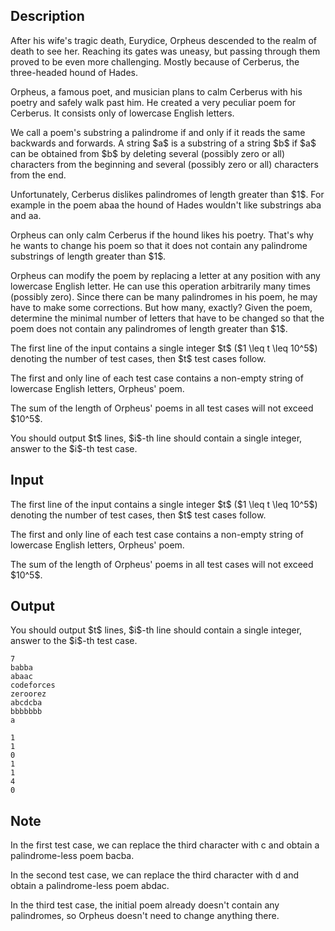 ## Description

<div><p>After his wife's tragic death, Eurydice, Orpheus descended to the realm of death to see her. Reaching its gates was uneasy, but passing through them proved to be even more challenging. Mostly because of Cerberus, the three-headed hound of Hades. </p><p>Orpheus, a famous poet, and musician plans to calm Cerberus with his poetry and safely walk past him. He created a very peculiar poem for Cerberus. It consists only of lowercase English letters. </p><p>We call a poem's substring a palindrome if and only if it reads the same backwards and forwards. A string $a$ is a substring of a string $b$ if $a$ can be obtained from $b$ by deleting several (possibly zero or all) characters from the beginning and several (possibly zero or all) characters from the end.</p><p>Unfortunately, Cerberus dislikes palindromes of length greater than $1$. For example in the poem <span class="tex-font-style-tt">abaa</span> the hound of Hades wouldn't like substrings <span class="tex-font-style-tt">aba</span> and <span class="tex-font-style-tt">aa</span>.</p><p>Orpheus can only calm Cerberus if the hound likes his poetry. That's why he wants to change his poem so that it does not contain any palindrome substrings of length <span class="tex-font-style-bf">greater than $1$</span>.</p><p>Orpheus can modify the poem by replacing a letter at any position with any lowercase English letter. He can use this operation arbitrarily many times (possibly zero). Since there can be many palindromes in his poem, he may have to make some corrections. But how many, exactly? Given the poem, determine the minimal number of letters that have to be changed so that the poem does not contain any palindromes of length greater than $1$.</p></div><div class="input-specification"><p>The first line of the input contains a single integer $t$ ($1 \leq t \leq 10^5$) denoting the number of test cases, then $t$ test cases follow.</p><p>The first and only line of each test case contains a non-empty string of lowercase English letters, Orpheus' poem.</p><p>The sum of the length of Orpheus' poems in all test cases will not exceed $10^5$.</p></div><div class="output-specification"><p>You should output $t$ lines, $i$-th line should contain a single integer, answer to the $i$-th test case.</p></div>

## Input

<p>The first line of the input contains a single integer $t$ ($1 \leq t \leq 10^5$) denoting the number of test cases, then $t$ test cases follow.</p><p>The first and only line of each test case contains a non-empty string of lowercase English letters, Orpheus' poem.</p><p>The sum of the length of Orpheus' poems in all test cases will not exceed $10^5$.</p>

## Output

<p>You should output $t$ lines, $i$-th line should contain a single integer, answer to the $i$-th test case.</p>





```input1
7
babba
abaac
codeforces
zeroorez
abcdcba
bbbbbbb
a
```




```output1
1
1
0
1
1
4
0
```



## Note

<p>In the first test case, we can replace the third character with <span class="tex-font-style-tt">c</span> and obtain a palindrome-less poem <span class="tex-font-style-tt">bacba</span>.</p><p>In the second test case, we can replace the third character with <span class="tex-font-style-tt">d</span> and obtain a palindrome-less poem <span class="tex-font-style-tt">abdac</span>.</p><p>In the third test case, the initial poem already doesn't contain any palindromes, so Orpheus doesn't need to change anything there.</p>
